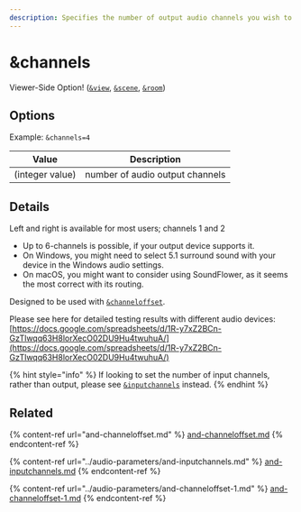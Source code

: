 ```yaml
---
description: Specifies the number of output audio channels you wish to mix up or down to
---
```


# \&channels

Viewer-Side Option! ([`&view`](view.md), [`&scene`](scene.md), [`&room`](../../general-settings/room.md))

## Options

Example: `&channels=4`

| Value           | Description                     |
| --------------- | ------------------------------- |
| (integer value) | number of audio output channels |

## Details

Left and right is available for most users; channels 1 and 2

* Up to 6-channels is possible, if your output device supports it.
* On Windows, you might need to select 5.1 surround sound with your device in the Windows audio settings.
* On macOS, you might want to consider using SoundFlower, as it seems the most correct with its routing.

Designed to be used with [`&channeloffset`](and-channeloffset.md).

Please see here for detailed testing results with different audio devices: [https://docs.google.com/spreadsheets/d/1R-y7xZ2BCn-GzTlwqq63H8lorXecO02DU9Hu4twuhuA/](https://docs.google.com/spreadsheets/d/1R-y7xZ2BCn-GzTlwqq63H8lorXecO02DU9Hu4twuhuA/)

{% hint style="info" %}
If looking to set the number of input channels, rather than output, please see [`&inputchannels`](../audio-parameters/and-inputchannels.md) instead.
{% endhint %}

## Related

{% content-ref url="and-channeloffset.md" %}
[and-channeloffset.md](and-channeloffset.md)
{% endcontent-ref %}

{% content-ref url="../audio-parameters/and-inputchannels.md" %}
[and-inputchannels.md](../audio-parameters/and-inputchannels.md)
{% endcontent-ref %}

{% content-ref url="../audio-parameters/and-channeloffset-1.md" %}
[and-channeloffset-1.md](../audio-parameters/and-channeloffset-1.md)
{% endcontent-ref %}
